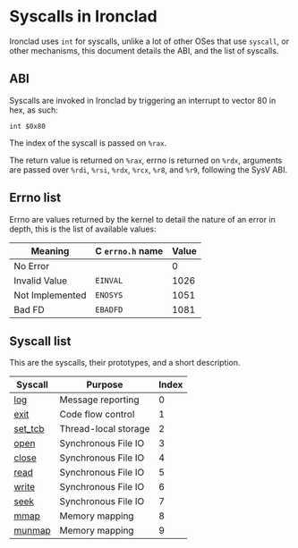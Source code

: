 # Syscalls in Ironclad

Ironclad uses `int` for syscalls, unlike a lot of other OSes that use
`syscall`, or other mechanisms, this document details the ABI, and the list
of syscalls.

## ABI

Syscalls are invoked in Ironclad by triggering an interrupt to vector 80
in hex, as such:

```x86asm
int $0x80
```

The index of the syscall is passed on `%rax`.

The return value is returned on `%rax`, errno is returned on `%rdx`, arguments
are passed over `%rdi`, `%rsi`, `%rdx`, `%rcx`, `%r8`, and `%r9`, following the
SysV ABI.

## Errno list

Errno are values returned by the kernel to detail the nature of an error in
depth, this is the list of available values:

| Meaning         | C `errno.h` name | Value |
| --------------- | ---------------- | ----- |
| No Error        |                  | 0     |
| Invalid Value   | `EINVAL`         | 1026  |
| Not Implemented | `ENOSYS`         | 1051  |
| Bad FD          | `EBADFD`         | 1081  |

## Syscall list

This are the syscalls, their prototypes, and a short description.

| Syscall                        | Purpose              | Index |
| ------------------------------ | -------------------- | ----- |
| [log](syscalls/log.md)         | Message reporting    | 0     |
| [exit](syscalls/exit.md)       | Code flow control    | 1     |
| [set_tcb](syscalls/set_tcb.md) | Thread-local storage | 2     |
| [open](syscalls/open.md)       | Synchronous File IO  | 3     |
| [close](syscalls/close.md)     | Synchronous File IO  | 4     |
| [read](syscalls/read.md)       | Synchronous File IO  | 5     |
| [write](syscalls/write.md)     | Synchronous File IO  | 6     |
| [seek](syscalls/seek.md)       | Synchronous File IO  | 7     |
| [mmap](syscalls/mmap.md)       | Memory mapping       | 8     |
| [munmap](syscalls/mmap.md)     | Memory mapping       | 9     |

